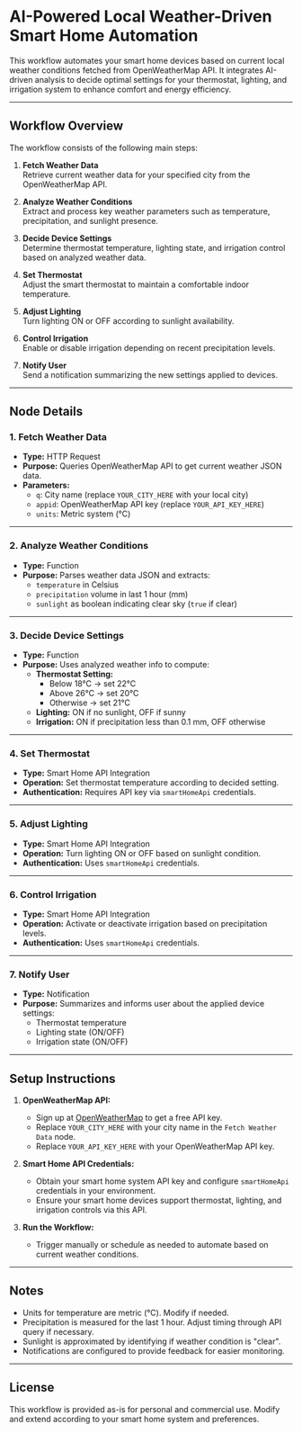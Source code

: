 # AI-Powered Local Weather-Driven Smart Home Automation

This workflow automates your smart home devices based on current local weather conditions fetched from OpenWeatherMap API. It integrates AI-driven analysis to decide optimal settings for your thermostat, lighting, and irrigation system to enhance comfort and energy efficiency.

---

## Workflow Overview

The workflow consists of the following main steps:

1. **Fetch Weather Data**  
   Retrieve current weather data for your specified city from the OpenWeatherMap API.

2. **Analyze Weather Conditions**  
   Extract and process key weather parameters such as temperature, precipitation, and sunlight presence.

3. **Decide Device Settings**  
   Determine thermostat temperature, lighting state, and irrigation control based on analyzed weather data.

4. **Set Thermostat**  
   Adjust the smart thermostat to maintain a comfortable indoor temperature.

5. **Adjust Lighting**  
   Turn lighting ON or OFF according to sunlight availability.

6. **Control Irrigation**  
   Enable or disable irrigation depending on recent precipitation levels.

7. **Notify User**  
   Send a notification summarizing the new settings applied to devices.

---

## Node Details

### 1. Fetch Weather Data

- **Type:** HTTP Request  
- **Purpose:** Queries OpenWeatherMap API to get current weather JSON data.  
- **Parameters:**  
  - `q`: City name (replace `YOUR_CITY_HERE` with your local city)  
  - `appid`: OpenWeatherMap API key (replace `YOUR_API_KEY_HERE`)  
  - `units`: Metric system (°C)  

---

### 2. Analyze Weather Conditions

- **Type:** Function  
- **Purpose:** Parses weather data JSON and extracts:  
  - `temperature` in Celsius  
  - `precipitation` volume in last 1 hour (mm)  
  - `sunlight` as boolean indicating clear sky (`true` if clear)  

---

### 3. Decide Device Settings

- **Type:** Function  
- **Purpose:** Uses analyzed weather info to compute:  
  - **Thermostat Setting:**  
    - Below 18°C → set 22°C  
    - Above 26°C → set 20°C  
    - Otherwise → set 21°C  
  - **Lighting:** ON if no sunlight, OFF if sunny  
  - **Irrigation:** ON if precipitation less than 0.1 mm, OFF otherwise  

---

### 4. Set Thermostat

- **Type:** Smart Home API Integration  
- **Operation:** Set thermostat temperature according to decided setting.  
- **Authentication:** Requires API key via `smartHomeApi` credentials.

---

### 5. Adjust Lighting

- **Type:** Smart Home API Integration  
- **Operation:** Turn lighting ON or OFF based on sunlight condition.  
- **Authentication:** Uses `smartHomeApi` credentials.

---

### 6. Control Irrigation

- **Type:** Smart Home API Integration  
- **Operation:** Activate or deactivate irrigation based on precipitation levels.  
- **Authentication:** Uses `smartHomeApi` credentials.

---

### 7. Notify User

- **Type:** Notification  
- **Purpose:** Summarizes and informs user about the applied device settings:  
  - Thermostat temperature  
  - Lighting state (ON/OFF)  
  - Irrigation state (ON/OFF)

---

## Setup Instructions

1. **OpenWeatherMap API:**  
   - Sign up at [OpenWeatherMap](https://openweathermap.org/api) to get a free API key.  
   - Replace `YOUR_CITY_HERE` with your city name in the `Fetch Weather Data` node.  
   - Replace `YOUR_API_KEY_HERE` with your OpenWeatherMap API key.

2. **Smart Home API Credentials:**  
   - Obtain your smart home system API key and configure `smartHomeApi` credentials in your environment.  
   - Ensure your smart home devices support thermostat, lighting, and irrigation controls via this API.

3. **Run the Workflow:**  
   - Trigger manually or schedule as needed to automate based on current weather conditions.

---

## Notes

- Units for temperature are metric (°C). Modify if needed.  
- Precipitation is measured for the last 1 hour. Adjust timing through API query if necessary.  
- Sunlight is approximated by identifying if weather condition is "clear".  
- Notifications are configured to provide feedback for easier monitoring.

---

## License

This workflow is provided as-is for personal and commercial use. Modify and extend according to your smart home system and preferences.